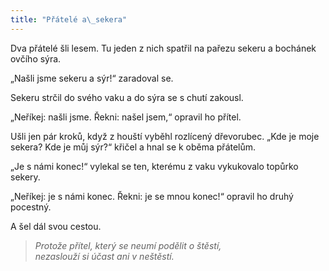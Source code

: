 ```yaml
---
title: "Přátelé a\_sekera"
---
```


  

Dva přátelé šli lesem. Tu jeden z nich spatřil na pařezu sekeru a bochánek ovčího sýra.

„Našli jsme sekeru a sýr!“ zaradoval se.

Sekeru strčil do svého vaku a do sýra se s chutí zakousl.

„Neříkej: našli jsme. Řekni: našel jsem,“ opravil ho přítel.

Ušli jen pár kroků, když z houští vyběhl rozlícený dřevorubec. „Kde je moje sekera? Kde je můj sýr?“ křičel a hnal se k oběma přátelům.

„Je s námi konec!“ vylekal se ten, kterému z vaku vykukovalo topůrko sekery.

„Neříkej: je s námi konec. Řekni: je se mnou konec!“ opravil ho druhý pocestný.

A šel dál svou cestou.

> _Protože přítel, který se neumí podělit o štěstí,  
> nezaslouží si účast ani v neštěstí._
